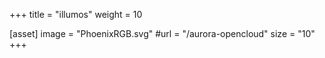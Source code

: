 +++
title = "illumos"
weight = 10

[asset]
    image = "PhoenixRGB.svg"
    #url = "/aurora-opencloud"
    size = "10"
+++
